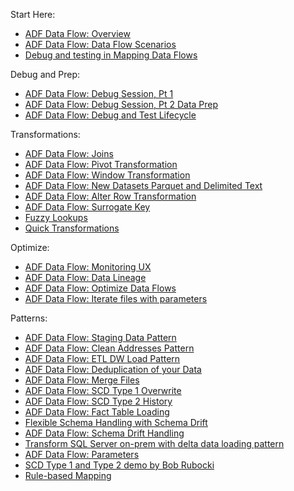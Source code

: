 Start Here:
* [ADF Data Flow: Overview](https://www.youtube.com/watch?v=ZMG-qPqeH50)
* [ADF Data Flow: Data Flow Scenarios](https://www.youtube.com/watch?v=l-Pjii8eNBM&t=6s)
* [Debug and testing in Mapping Data Flows](http://youtu.be/Qj0mS7BsCPo)

Debug and Prep:
* [ADF Data Flow: Debug Session, Pt 1](https://www.youtube.com/watch?v=k0YHmJc14FM)
* [ADF Data Flow: Debug Session, Pt 2 Data Prep](https://www.youtube.com/watch?v=6ezKRDgK3rE)
* [ADF Data Flow: Debug and Test Lifecycle](https://youtu.be/fktIWdJiqTk)

Transformations:
* [ADF Data Flow: Joins](https://www.youtube.com/watch?v=zukwayEXRtg)
* [ADF Data Flow: Pivot Transformation](https://www.youtube.com/watch?v=Tua14ZQA3F8&t=34s)
* [ADF Data Flow: Window Transformation](https://www.youtube.com/watch?v=m6zgbtY5AYQ)
* [ADF Data Flow: New Datasets Parquet and Delimited Text](https://youtu.be/V_2a60j2Kjo)
* [ADF Data Flow: Alter Row Transformation](https://www.youtube.com/watch?v=4ktoohwptmQ)
* [ADF Data Flow: Surrogate Key](https://www.youtube.com/watch?v=ISpegL9CbTM)
* [Fuzzy Lookups](http://youtu.be/7gdwExjHBbw)
* [Quick Transformations](https://www.youtube.com/watch?v=CP0TnNmaLA0)

Optimize:
* [ADF Data Flow: Monitoring UX](https://www.youtube.com/watch?v=AYkwX6J9sII&t=4s)
* [ADF Data Flow: Data Lineage](https://www.youtube.com/watch?v=5KvqYF-y93s)
* [ADF Data Flow: Optimize Data Flows](https://www.youtube.com/watch?v=a2KtwUJngHo)
* [ADF Data Flow: Iterate files with parameters](http://youtu.be/uEgz0ptYRDM?hd=1)

Patterns:
* [ADF Data Flow: Staging Data Pattern](https://youtu.be/mZLKdyoL3Mo)
* [ADF Data Flow: Clean Addresses Pattern](https://youtu.be/axEYbuU3lmw)
* [ADF Data Flow: ETL DW Load Pattern](https://www.youtube.com/watch?v=7mLqwtmeQFg)
* [ADF Data Flow: Deduplication of your Data](https://www.youtube.com/watch?v=OLenvYwg__I)
* [ADF Data Flow: Merge Files](http://youtu.be/WbDTBAyYte8)
* [ADF Data Flow: SCD Type 1 Overwrite](http://youtu.be/Rz2zx5GRbrA)
* [ADF Data Flow: SCD Type 2 History](http://youtu.be/123CptslKvU)
* [ADF Data Flow: Fact Table Loading](http://youtu.be/ABG3X9pgFPQ)
* [Flexible Schema Handling with Schema Drift](https://www.youtube.com/watch?v=1vvCM29JSAs)
* [ADF Data Flow: Schema Drift Handling](https://www.youtube.com/watch?v=vSTn_aGq3C8)
* [Transform SQL Server on-prem with delta data loading pattern](https://youtu.be/IN-4v0e7UIs)
* [ADF Data Flow: Parameters](https://www.youtube.com/watch?v=vpuuQcFojt8)
* [SCD Type 1 and Type 2 demo by Bob Rubocki](https://www.youtube.com/watch?v=ps12o93VAo0)
* [Rule-based Mapping](https://youtu.be/5lf1lh1qMwU)

